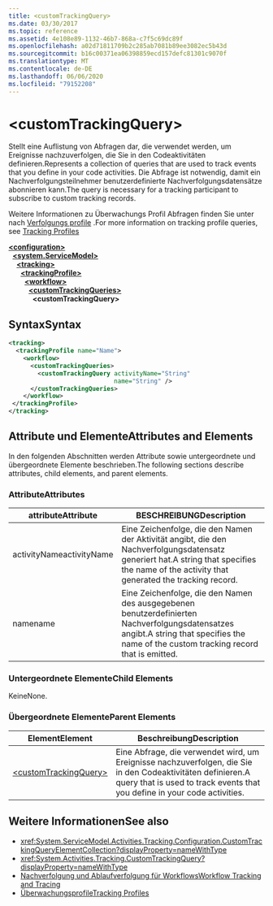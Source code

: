 ```yaml
---
title: <customTrackingQuery>
ms.date: 03/30/2017
ms.topic: reference
ms.assetid: 4e108e89-1132-46b7-868a-c7f5c69dc89f
ms.openlocfilehash: a02d71811709b2c285ab7081b89ee3082ec5b43d
ms.sourcegitcommit: b16c00371ea06398859ecd157defc81301c9070f
ms.translationtype: MT
ms.contentlocale: de-DE
ms.lasthandoff: 06/06/2020
ms.locfileid: "79152208"
---
```

# \<customTrackingQuery>
<span data-ttu-id="673b0-101">Stellt eine Auflistung von Abfragen dar, die verwendet werden, um Ereignisse nachzuverfolgen, die Sie in den Codeaktivitäten definieren.</span><span class="sxs-lookup"><span data-stu-id="673b0-101">Represents a collection of queries that are used to track events that you define in your code activities.</span></span> <span data-ttu-id="673b0-102">Die Abfrage ist notwendig, damit ein Nachverfolgungsteilnehmer benutzerdefinierte Nachverfolgungsdatensätze abonnieren kann.</span><span class="sxs-lookup"><span data-stu-id="673b0-102">The query is necessary for a tracking participant to subscribe to custom tracking records.</span></span>  
  
 <span data-ttu-id="673b0-103">Weitere Informationen zu Überwachungs Profil Abfragen finden Sie unter nach [Verfolgungs profile](../../../windows-workflow-foundation/tracking-profiles.md) .</span><span class="sxs-lookup"><span data-stu-id="673b0-103">For more information on tracking profile queries, see [Tracking Profiles](../../../windows-workflow-foundation/tracking-profiles.md)</span></span>  
  
[**\<configuration>**](../configuration-element.md)\
&nbsp;&nbsp;[**\<system.ServiceModel>**](system-servicemodel-of-workflow.md)\
&nbsp;&nbsp;&nbsp;&nbsp;[**\<tracking>**](tracking.md)\
&nbsp;&nbsp;&nbsp;&nbsp;&nbsp;&nbsp;[**\<trackingProfile>**](trackingprofile.md)\
&nbsp;&nbsp;&nbsp;&nbsp;&nbsp;&nbsp;&nbsp;&nbsp;[**\<workflow>**](workflow.md)\
&nbsp;&nbsp;&nbsp;&nbsp;&nbsp;&nbsp;&nbsp;&nbsp;&nbsp;&nbsp;[**\<customTrackingQueries>**](customtrackingqueries.md)\
&nbsp;&nbsp;&nbsp;&nbsp;&nbsp;&nbsp;&nbsp;&nbsp;&nbsp;&nbsp;&nbsp;&nbsp;**\<customTrackingQuery>**  
  
## <a name="syntax"></a><span data-ttu-id="673b0-104">Syntax</span><span class="sxs-lookup"><span data-stu-id="673b0-104">Syntax</span></span>  
  
```xml  
<tracking>
  <trackingProfile name="Name">
    <workflow>
      <customTrackingQueries>
        <customTrackingQuery activityName="String"
                             name="String" />
      </customTrackingQueries>
    </workflow>
 </trackingProfile>
</tracking>  
```  
  
## <a name="attributes-and-elements"></a><span data-ttu-id="673b0-105">Attribute und Elemente</span><span class="sxs-lookup"><span data-stu-id="673b0-105">Attributes and Elements</span></span>  
 <span data-ttu-id="673b0-106">In den folgenden Abschnitten werden Attribute sowie untergeordnete und übergeordnete Elemente beschrieben.</span><span class="sxs-lookup"><span data-stu-id="673b0-106">The following sections describe attributes, child elements, and parent elements.</span></span>  
  
### <a name="attributes"></a><span data-ttu-id="673b0-107">Attribute</span><span class="sxs-lookup"><span data-stu-id="673b0-107">Attributes</span></span>  
  
|<span data-ttu-id="673b0-108">attribute</span><span class="sxs-lookup"><span data-stu-id="673b0-108">Attribute</span></span>|<span data-ttu-id="673b0-109">BESCHREIBUNG</span><span class="sxs-lookup"><span data-stu-id="673b0-109">Description</span></span>|  
|---------------|-----------------|  
|<span data-ttu-id="673b0-110">activityName</span><span class="sxs-lookup"><span data-stu-id="673b0-110">activityName</span></span>|<span data-ttu-id="673b0-111">Eine Zeichenfolge, die den Namen der Aktivität angibt, die den Nachverfolgungsdatensatz generiert hat.</span><span class="sxs-lookup"><span data-stu-id="673b0-111">A string that specifies the name of the activity that generated the tracking record.</span></span>|  
|<span data-ttu-id="673b0-112">name</span><span class="sxs-lookup"><span data-stu-id="673b0-112">name</span></span>|<span data-ttu-id="673b0-113">Eine Zeichenfolge, die den Namen des ausgegebenen benutzerdefinierten Nachverfolgungsdatensatzes angibt.</span><span class="sxs-lookup"><span data-stu-id="673b0-113">A string that specifies the name of the custom tracking record that is emitted.</span></span>|  
  
### <a name="child-elements"></a><span data-ttu-id="673b0-114">Untergeordnete Elemente</span><span class="sxs-lookup"><span data-stu-id="673b0-114">Child Elements</span></span>  
 <span data-ttu-id="673b0-115">Keine</span><span class="sxs-lookup"><span data-stu-id="673b0-115">None.</span></span>  
  
### <a name="parent-elements"></a><span data-ttu-id="673b0-116">Übergeordnete Elemente</span><span class="sxs-lookup"><span data-stu-id="673b0-116">Parent Elements</span></span>  
  
|<span data-ttu-id="673b0-117">Element</span><span class="sxs-lookup"><span data-stu-id="673b0-117">Element</span></span>|<span data-ttu-id="673b0-118">Beschreibung</span><span class="sxs-lookup"><span data-stu-id="673b0-118">Description</span></span>|  
|-------------|-----------------|  
|[\<customTrackingQuery>](customtrackingquery.md)|<span data-ttu-id="673b0-119">Eine Abfrage, die verwendet wird, um Ereignisse nachzuverfolgen, die Sie in den Codeaktivitäten definieren.</span><span class="sxs-lookup"><span data-stu-id="673b0-119">A query that is used to track events that you define in your code activities.</span></span>|  
  
## <a name="see-also"></a><span data-ttu-id="673b0-120">Weitere Informationen</span><span class="sxs-lookup"><span data-stu-id="673b0-120">See also</span></span>

- <xref:System.ServiceModel.Activities.Tracking.Configuration.CustomTrackingQueryElementCollection?displayProperty=nameWithType>
- <xref:System.Activities.Tracking.CustomTrackingQuery?displayProperty=nameWithType>
- [<span data-ttu-id="673b0-121">Nachverfolgung und Ablaufverfolgung für Workflows</span><span class="sxs-lookup"><span data-stu-id="673b0-121">Workflow Tracking and Tracing</span></span>](../../../windows-workflow-foundation/workflow-tracking-and-tracing.md)
- [<span data-ttu-id="673b0-122">Überwachungsprofile</span><span class="sxs-lookup"><span data-stu-id="673b0-122">Tracking Profiles</span></span>](../../../windows-workflow-foundation/tracking-profiles.md)
